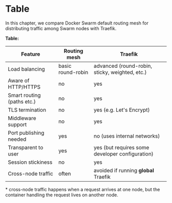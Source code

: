 # Table

In this chapter, we compare Docker Swarm default routing mesh for distributing traffic among Swarm nodes with Traefik.

**Table:**

| Feature                    | Routing mesh      | Traefik                                         |
|----------------------------|-------------------|-------------------------------------------------|
| Load balancing             | basic round-robin | advanced (round-robin, sticky, weighted, etc.)  |
| Aware of HTTP/HTTPS        | no                | yes                                             |
| Smart routing (paths etc.) | no                | yes                                             |
| TLS termination            | no                | yes (e.g. Let's Encrypt)                        |
| Middleware support         | no                | yes                                             |
| Port publishing needed     | yes               | no (uses internal networks)                     |
| Transparent to user        | yes               | yes (but requires some developer configuration) |
| Session stickiness         | no                | yes                                             |
| Cross-node traffic         | often             | avoided if running **global** Traefik           |

\* cross-node traffic happens when a request arrives at one node, but the container handling the request lives on another node.

